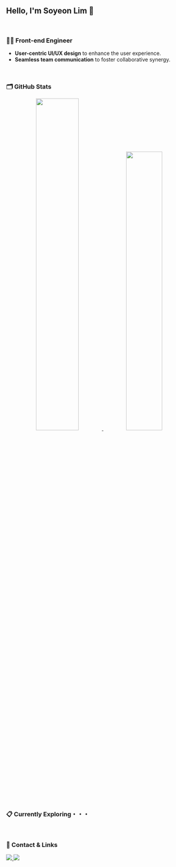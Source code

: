 <!-- capsule-render -->
<!--
<p align='center'>
  <img src="https://capsule-render.vercel.app/api?type=waving&color=0:000000,10:404040,55:A8A8A8,70:606060,100:000000&height=125&section=header&text=&fontSize=0" width="100%"/>
</p> 
-->

## Hello, I'm Soyeon Lim 🫶

<br>

### 👩‍💻 Front-end Engineer

- **User-centric UI/UX design** to enhance the user experience.
- **Seamless team communication** to foster collaborative synergy.

<br>

<!--
### 🖇️ Study Hub

- “[My Notion space](https://mountain-gallimimus-97b.notion.site/Study-da830c2586fc4ca4af46a81b78c9727d?pvs=4) captures my journey of learning and project stories.”

<br>
-->

### 🗂️ GitHub Stats

<p align='center'>
    <a href="https://github.com/dlatth/github-readme-stats">
        <img src="https://github-readme-stats.vercel.app/api?username=dlatth&show_icons=true&hide_border=true&theme=transparent&text_color=transparent&title_color=transparent&icon_color=transparent&border_color=transparent" width=48%/>
    </a>
    <a href="https://github.com/dlatth/github-stats">
      <img src="https://github-readme-stats.vercel.app/api/wakatime?username=dlatth&layout=compact&hide_border=true&theme=transparent&text_color=transparent&title_color=transparent&icon_color=transparent&border_color=transparent" width=44% />
    </a>
</p>

<br>

### 📋 Currently Exploring・・・

<br>

### 🔗 Contact & Links

<p align='left'>
  <span>
    <a href="https://www.instagram.com/dlat.th/">
      <img src="https://img.shields.io/badge/Instagram-DD2A7B?style=flat-square&logo=Instagram&logoColor=white"/>
    </a>
  </span>
  <span>
    <a href="dlat.th45@gmail.com">
      <img src="https://img.shields.io/badge/Gmail-EEEEE?style=flat-square&logo=Gmail&logoColor=white"/>
    </a>
  </span>
</p>
